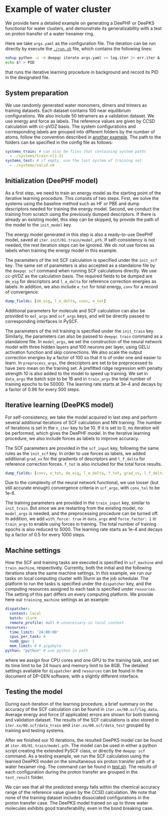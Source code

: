 # Example of water cluster

We provide here a detailed example on generating a DeePHF or DeePKS functional for water clusters, and demonstrate its generalizability with a test on proton transfer of a water hexamer ring.

Here we take `args.yaml` as the configuration file. The iteration can be run directly by execute the [`./run.sh`](./run.sh) file, which contains the following lines:
```bash
nohup python -u -m deepqc iterate args.yaml >> log.iter 2> err.iter &
echo $! > PID
```
that runs the iterative learning procedure in background and record its PID in the designated file.

## System preparation

We use randomly generated water monomers, dimers and trimers as training datasets. Each dataset contains 100 near equilibrium configurations. We also include 50 tetramers as a validation dataset. We use energy and force as labels. The reference values are given by CCSD calculation with cc-pVDZ basis. The system configurations and corresponding labels are grouped into different folders by the number of atoms, follow the convention described in [another example](../water_single/README.md). The path to the folders can be specified in the config file as follows:
```yaml
systems_train: # can also be files that containing system paths
  - ./systems/train.n[1-3]
systems_test: # if empty, use the last system of training set
  - ./systems/valid.n4 
```

## Initialization (DeePHF model)

As a first step, we need to train an energy model as the starting point of the iterative learning procedure. This consists of two steps. First, we solve the systems using the baseline method such as HF or PBE and dump descriptors needed for training the energy model. Second, we conduct the training from scratch using the previously dumped descriptors. If there is already an existing model, this step can be skipped, by provide the path of the model to the `init_model` key.

The energy model generated in this step is also a ready-to-use DeePHF model, saved at `iter.init/01.train/model.pth`. If self-consistency is not needed, the rest iteration steps can be ignored. We do not use forces as labels when training the energy model in this example.

The parameters of the init SCF calculation is specified under the `init_scf` key. The same set of parameters is also accepted as a standalone file by the `deepqc scf` command when running SCF calculations directly.  We use cc-pVDZ as the calculation basis. The required fields to be dumped are `dm_eig` for descriptors and `l_e_delta` for reference correction energies as labels. In addition, we also include `e_tot` for total energy, `conv` for a record of convergence.
```yaml
dump_fields: [dm_eig, l_e_delta, conv, e_tot]
```
Additional parameters for molecule and SCF calculation can also be provided to `mol_args` and `scf_args` keys, and will be directly passed to corresponding interfaces in PySCF.

The parameters of the init training is specified under the `init_train` key. Similarly, the parameters can also be passed to `deepqc train` command as a standalone file. In `model_args`, we set the construction of the neural network model with three hidden layers and 100 neurons per layer, using GELU activation function and skip connections. We also scale the output correction energies by a factor of 100 so that it is of order one and easier to learn. In `preprocess_args`, the descriptors are set to be preprocessed to have zero mean on the training set. A prefitted ridge regression with penalty strength 10 is also added to the model to speed up training. We set in `data_args` the batch size to be 16 and in `train_args` the total number of training epochs to be 50000. The learning rate starts at 3e-4 and decays by a factor of 0.96 for every 500 steps.

## Iterative learning (DeePKS model)

For self-consistency, we take the model acquired in last step and perform several additional iterations of SCF calculation and NN training. The number of iterations is set in the `n_iter` key to be 10. If it is set to 0, no iteration will be performed, which gives the DeePHF model. In the iterative learning procedure, we also include forces as labels to improve accuracy.

The SCF parameters are provided in the `scf_input` key, following the same rules as the `init_scf` key. In order to use forces as labels, we added additional `grad_vx` for the gradients of descriptors and `l_f_delta` for reference correction forces. `f_tot` is also included for the total force results.
```yaml
dump_fields: [conv, e_tot, dm_eig, l_e_delta, f_tot, grad_vx, l_f_delta]
```
Due to the complexity of the neural network functional, we use looser (but still accurate enough) convergence criteria in `scf_args`, with `conv_tol` to be 1e-6.

The training parameters are provided in the `train_input` key, similar to `init_train`. But since we are restarting from the existing model, no `model_args` is needed, and the preprocessing procedure can be turned off. In addition, we add `with_force: true` in `data_args` and `force_factor: 1` in `train_args` to enable using forces in training. The total number of training epochs is also reduced to 5000. The learning rate starts as 1e-4 and decays by a factor of 0.5 for every 1000 steps.

## Machine settings

How the SCF and training tasks are executed is specified in `scf_machine` and `train_machine`, respectively. Currently, both the initial and the following iterations share the same machine settings. In this example, we run our tasks on local computing cluster with Slurm as the job schedular. The platform to run the tasks is specified under the `dispatcher` key, and the computing resources assigned to each task is specified under `resources`. The setting of this part differs on every computing platform. We provide here our `training_machine` settings as an example:
```yaml
dispatcher: 
  context: local
  batch: slurm
  remote_profile: null # unnecessary in local context
resources:
  time_limit: '24:00:00'
  cpus_per_task: 4
  numb_gpu: 1
  mem_limit: 8 # gigabyte
python: "python" # use python in path
```
where we assign four CPU cores and one GPU to the training task, and set its time limit to be 24 hours and memory limit to be 8GB. The detailed settings available for `dispatcher` and `resources` can be found in the document of DP-GEN software, with a slightly different interface.

## Testing the model

During each iteration of the learning procedure, a brief summary on the accuracy of the SCF calculation can be found in `iter.xx/00.scf/log.data`. Average energy and force (if applicable) errors are shown for both training and validation dataset. The results of the SCF calculations is also stored in `iter.xx/00.scf/data_train` and `iter.xx/00.scf/data_test` grouped by training and testing systems.

After we finished our 10 iterations, the resulted DeePKS model can be found at `iter.09/01.train/model.pth`. The model can be used in either a python script creating the extended PySCF class, or directly the `deepqc scf` command. As a testing example, we run the SCF calculation using the learned DeePKS model on the simultaneous six proton transfer path of a water hexamer ring. 
The command can be found in [test.sh](./test.sh).
The results of each configuration during the proton transfer are grouped in the `test_result` folder. 

We can see that all the predicted energy falls within the chemical accuracy range of the reference value given by the CCSD calculation. We note that none of the training dataset includes dissociated configurations in the proton transfer case. The DeePKS model trained on up to three water molecules exhibits good transferability, even in the bond breaking case.